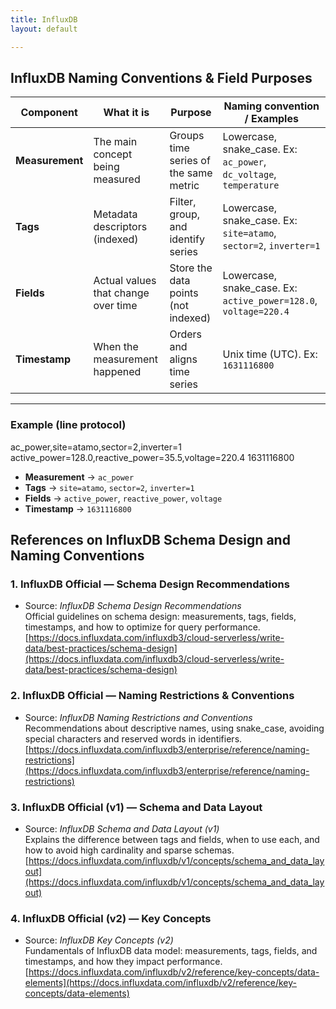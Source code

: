 ```yaml
---
title: InfluxDB
layout: default

---
```


## InfluxDB Naming Conventions & Field Purposes

| Component   | What it is                            | Purpose                                      | Naming convention / Examples |
|-------------|---------------------------------------|----------------------------------------------|-------------------------------|
| **Measurement** | The main concept being measured       | Groups time series of the same metric         | Lowercase, snake_case. Ex: `ac_power`, `dc_voltage`, `temperature` |
| **Tags**       | Metadata descriptors (indexed)         | Filter, group, and identify series            | Lowercase, snake_case. Ex: `site=atamo`, `sector=2`, `inverter=1` |
| **Fields**     | Actual values that change over time   | Store the data points (not indexed)           | Lowercase, snake_case. Ex: `active_power=128.0`, `voltage=220.4` |
| **Timestamp**  | When the measurement happened         | Orders and aligns time series                 | Unix time (UTC). Ex: `1631116800` |

---

### Example (line protocol)

ac_power,site=atamo,sector=2,inverter=1 active_power=128.0,reactive_power=35.5,voltage=220.4 1631116800

- **Measurement** → `ac_power`  
- **Tags** → `site=atamo`, `sector=2`, `inverter=1`  
- **Fields** → `active_power`, `reactive_power`, `voltage`  
- **Timestamp** → `1631116800`  


## References on InfluxDB Schema Design and Naming Conventions

### 1. InfluxDB Official — Schema Design Recommendations
- Source: *InfluxDB Schema Design Recommendations*  
  Official guidelines on schema design: measurements, tags, fields, timestamps, and how to optimize for query performance.  
  [https://docs.influxdata.com/influxdb3/cloud-serverless/write-data/best-practices/schema-design](https://docs.influxdata.com/influxdb3/cloud-serverless/write-data/best-practices/schema-design)

### 2. InfluxDB Official — Naming Restrictions & Conventions
- Source: *InfluxDB Naming Restrictions and Conventions*  
  Recommendations about descriptive names, using snake_case, avoiding special characters and reserved words in identifiers.  
  [https://docs.influxdata.com/influxdb3/enterprise/reference/naming-restrictions](https://docs.influxdata.com/influxdb3/enterprise/reference/naming-restrictions)

### 3. InfluxDB Official (v1) — Schema and Data Layout
- Source: *InfluxDB Schema and Data Layout (v1)*  
  Explains the difference between tags and fields, when to use each, and how to avoid high cardinality and sparse schemas.  
  [https://docs.influxdata.com/influxdb/v1/concepts/schema_and_data_layout](https://docs.influxdata.com/influxdb/v1/concepts/schema_and_data_layout)

### 4. InfluxDB Official (v2) — Key Concepts
- Source: *InfluxDB Key Concepts (v2)*  
  Fundamentals of InfluxDB data model: measurements, tags, fields, and timestamps, and how they impact performance.  
  [https://docs.influxdata.com/influxdb/v2/reference/key-concepts/data-elements](https://docs.influxdata.com/influxdb/v2/reference/key-concepts/data-elements)
